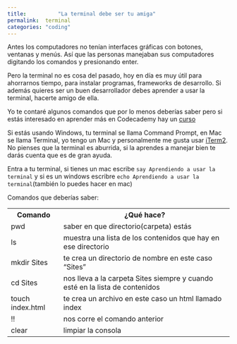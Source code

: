 ```yaml
---
title:  		"La terminal debe ser tu amiga"
permalink: 	terminal
categories: "coding"
---
```

Antes los computadores no tenían interfaces gráficas con botones, ventanas y menús. Así que las personas manejaban sus computadores digitando los comandos y presionando enter.

Pero la terminal no es cosa del pasado, hoy en día es muy útil para ahorrarnos tiempo, para instalar programas, frameworks de desarrollo. Si además quieres ser un buen desarrollador debes aprender a usar la terminal, hacerte amigo de ella.

Yo te contaré algunos comandos que por lo menos deberías saber pero si estás interesado en aprender más en Codecademy hay un [curso](https://www.codecademy.com/en/courses/learn-the-command-line)

Si estás usando Windows, tu terminal se llama Command Prompt, en Mac se llama Terminal, yo tengo un Mac y personalmente me gusta usar [iTerm2](https://www.iterm2.com/downloads.html). No pienses que la terminal es aburrida, si la aprendes a manejar bien te darás cuenta que es de gran ayuda.

Entra a tu terminal, si tienes un mac escribe `say Aprendiendo a usar la terminal` y si es un windows escribre `echo Aprendiendo a usar la terminal`(también lo puedes hacer en mac)

Comandos que deberías saber:
<table >
	<tr>
		<th>Comando</th>
		<th>¿Qué hace?</th>
	</tr>
    <tr>
        <td>pwd</td>
        <td>saber en que directorio(carpeta) estás</td>
    </tr>
    <tr>
        <td>ls</td>
        <td>muestra una lista de los contenidos que hay en ese directorio  </td>
    </tr>
    <tr>
        <td>mkdir Sites</td>
        <td>te crea un directorio de nombre en este caso “Sites” </td>
    </tr>
    <tr>
        <td>cd Sites</td>
        <td>nos lleva a la carpeta Sites siempre y cuando esté en la lista de contenidos</td>
    </tr>
    <tr>
        <td>touch index.html</td>
        <td>te crea un archivo en este caso un html llamado index</td>
    </tr>
    <tr>
        <td>!!</td>
        <td>nos corre el comando anterior</td>
    </tr>
    <tr>
        <td>clear</td>
        <td>limpiar la consola</td>
    </tr>
</table>
